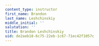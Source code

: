 ```yaml
---
content_type: instructor
first_name: Brandon
last_name: Leshchinskiy
middle_initial: ''
salutation: ''
title: Brandon Leshchinskiy
uid: de2aeb18-6c75-22eb-1c67-71ec42f1057c
---
```

